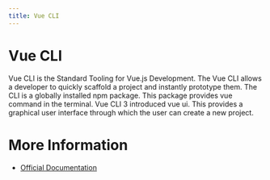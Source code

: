 ```yaml
---
title: Vue CLI
---
```

# Vue CLI

Vue CLI is the Standard Tooling for Vue.js Development. The Vue CLI allows a developer to quickly scaffold a project and instantly prototype them.
The CLI is a globally installed npm package. This package provides vue command in the terminal. Vue CLI 3 introduced vue ui. This provides a graphical user interface through which the user can create a new project.
# More Information

- [Official Documentation](https://cli.vuejs.org/)
